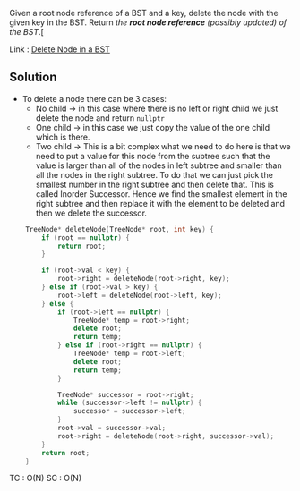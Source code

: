 Given a root node reference of a BST and a key, delete the node with the given key in the BST. Return _the **root node reference** (possibly updated) of the BST_.[

Link : [Delete Node in a BST](https://leetcode.com/problems/delete-node-in-a-bst/)
## Solution

- To delete a node there can be 3 cases:
	- No child -> in this case where there is no left or right child we just delete the node and return `nullptr`
	- One child -> in this case we just copy the value of the one child which is there.
	- Two child -> This is a bit complex what we need to do here is that we need to put a value for this node from the subtree such that the value is larger than all of the nodes in left subtree and smaller than all the nodes in the right subtree. To do that we can just pick the smallest number in the right subtree and then  delete that. This is called Inorder Successor. Hence we find the smallest element in the right subtree and then replace it with the element to be deleted and then we delete the successor.
```cpp
    TreeNode* deleteNode(TreeNode* root, int key) {
        if (root == nullptr) {
            return root;
        }

        if (root->val < key) {
            root->right = deleteNode(root->right, key);
        } else if (root->val > key) {
            root->left = deleteNode(root->left, key);
        } else {
            if (root->left == nullptr) {
                TreeNode* temp = root->right;
                delete root;
                return temp;
            } else if (root->right == nullptr) {
                TreeNode* temp = root->left;
                delete root;
                return temp;
            }

            TreeNode* successor = root->right;
            while (successor->left != nullptr) {
                successor = successor->left;
            }
            root->val = successor->val;
            root->right = deleteNode(root->right, successor->val);
        }
        return root;
    }
```

TC : O(N)                            SC : O(N)